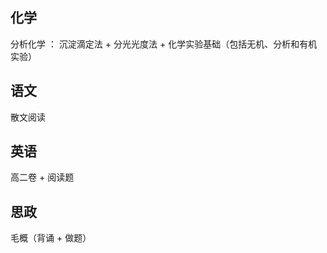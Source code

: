 ## 化学

  分析化学 ：  沉淀滴定法 + 分光光度法 + 化学实验基础（包括无机、分析和有机实验）
  
## 语文

  散文阅读
  
## 英语

  高二卷 + 阅读题
  
## 思政

  毛概（背诵 + 做题）

